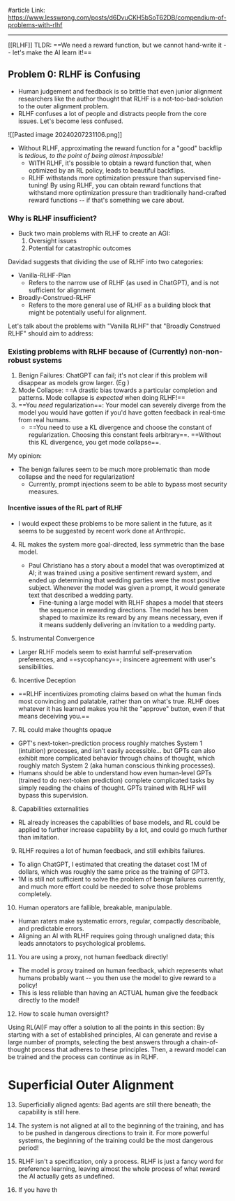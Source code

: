 #article 
Link: https://www.lesswrong.com/posts/d6DvuCKH5bSoT62DB/compendium-of-problems-with-rlhf

-----------

[[RLHF]] TLDR: ==We need a reward function, but we cannot hand-write it -- let's make the AI learn it!==

## Problem 0: RLHF is Confusing
- Human judgement and feedback is so brittle that even junior alignment researchers like the author thought that RLHF is a not-too-bad-solution to the outer alignment problem.
- RLHF confuses a lot of people and distracts people from the core issues. Let's become less confused.

![[Pasted image 20240207231106.png]]

- Without RLHF, approximating the reward function for a "good" backflip is *tedious, to the point of being almost impossible!*
	- WITH RLHF, it's possible to obtain a reward function that, when optimized by an RL policy, leads to beautiful backflips.
	- RLHF withstands more optimization pressure than supervised fine-tuning! By using RLHF, you can obtain reward functions that withstand more optimization pressure than traditionally hand-crafted reward functions -- if that's something we care about.


### Why is RLHF insufficient?
- Buck two main problems with RLHF to create an AGI:
	1. Oversight issues
	2. Potential for catastrophic outcomes

Davidad suggests that dividing the use of RLHF into two categories:
- Vanilla-RLHF-Plan
	- Refers to the narrow use of RLHF (as used in ChatGPT), and is not sufficient for alignment
- Broadly-Construed-RLHF
	- Refers to the more general use of RLHF as a building block that might be potentially useful for alignment. 

Let's talk about the problems with "Vanilla RLHF" that "Broadly Construed RLHF" should aim to address:

### Existing problems with RLHF because of (Currently) non-non-robust systems

1. Benign Failures: ChatGPT can fail; it's not clear if this problem will disappear as models grow larger. (Eg )
2. Mode Collapse: ==A drastic bias towards a particular completion and patterns. Mode collapse is *expected* when doing RLHF!==
3. ==You *need* regularization==: Your model can severely diverge from the model you would have gotten if you'd have gotten feedback in real-time from real humans. 
	- ==You need to use a KL divergence and choose the constant of regularization. Choosing this constant feels arbitrary==. ==Without this KL divergence, you get mode collapse==.


My opinion:
- The benign failures seem to be much more problematic than mode collapse and the need for regularization!
	- Currently, prompt injections seem to be able to bypass most security measures.


#### Incentive issues of the RL part of RLHF
- I would expect these problems to be more salient in the future, as it seems to be suggested by recent work done at Anthropic.

4. RL makes the system more goal-directed, less symmetric than the base model.
	- Paul Christiano has a story about a model that was overoptimized at AI; it was trained using a positive sentiment reward system, and ended up determining that wedding parties were the most positive subject. Whenever the model was given a prompt, it would generate text that described a wedding party. 
		- Fine-tuning a large model with RLHF shapes a model that steers the sequence in rewarding directions. The model has been shaped to maximize its reward by any means necessary, even if it means suddenly delivering an invitation to a wedding party.


5. Instrumental Convergence
- Larger RLHF models seem to exist harmful self-preservation preferences, and ==sycophancy==; insincere agreement with user's sensibilities.

6. Incentive Deception
- ==RLHF incentivizes promoting claims based on what the human finds most convincing and palatable, rather than on what's true. RLHF does whatever it has learned makes you hit the "approve" button, even if that means deceiving you.==

7. RL could make thoughts opaque
- GPT's next-token-prediction process roughly matches System 1 (intuition) processes, and isn't easily accessible... but GPTs can also exhibit more complicated behavior through chains of thought, which roughly match System 2 (aka human conscious thinking processes).
- Humans should be able to understand how even human-level GPTs (trained to do next-token prediction) complete complicated tasks by simply reading the chains of thought. GPTs trained with RLHF will bypass this supervision.

8. Capabilities externalities
- RL already increases the capabilities of base models, and RL could be applied to further increase capability by a lot, and could go much further than imitation. 

9. RLHF requires a lot of human feedback, and still exhibits failures.
- To align ChatGPT, I estimated that creating the dataset cost 1M of dollars, which was roughly the same price as the training of GPT3.
- 1M is still not sufficient to solve the problem of benign failures currently, and much more effort could be needed to solve those problems completely.

10. Human operators are fallible, breakable, manipulable.
- Human raters make systematic errors, regular, compactly describable, and predictable errors.
- Aligning an AI with RLHF requires going through unaligned data; this leads annotators to psychological problems.

11. You are using a proxy, not human feedback directly!
- The model is proxy trained on human feedback, which represents what humans probably want -- you then use the model to give reward to a policy! 
- This is less reliable than having an ACTUAL human give the feedback directly to the model!

12. How to scale human oversight?


Using RL(AI)F may offer a solution to all the points in this section: By starting with a set of established principles, AI can generate and revise a large number of prompts, selecting the best answers through a chain-of-thought process that adheres to these principles. Then, a reward model can be trained and the process can continue as in RLHF.


# Superficial Outer Alignment

13. Superficially aligned agents: Bad agents are still there beneath; the capability is still here.

14. The system is not aligned at all to the beginning of the training, and has to be pushed in dangerous directions to train it. For more powerful systems, the beginning of the training could be the most dangerous period!

15. RLHF isn't a specification, only a process. RLHF is just a fancy word for preference learning, leaving almost the whole process of what reward the AI actually gets as undefined.

15. If you have th















